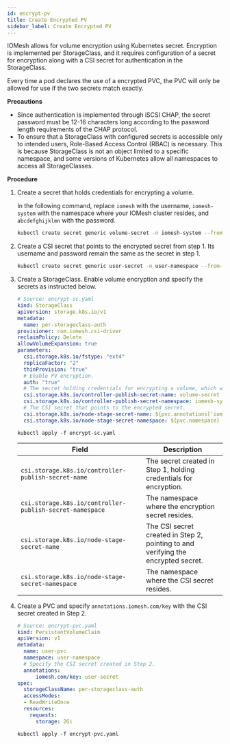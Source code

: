 ```yaml
---
id: encrypt-pv
title: Create Encrypted PV  
sidebar_label: Create Encrypted PV  
---
```


IOMesh allows for volume encryption using Kubernetes secret. Encryption is implemented per StorageClass, and it requires configuration of a secret for encryption along with a CSI secret for authentication in the StorageClass. 

Every time a pod declares the use of a encrypted PVC, the PVC will only be allowed for use if the two secrets match exactly.

**Precautions**
- Since authentication is implemented through iSCSI CHAP, the secret password must be 12-16 characters long according to the password length requirements of the CHAP protocol.
- To ensure that a StorageClass with configured secrets is accessible only to intended users, Role-Based Access Control (RBAC) is necessary. This is because StorageClass is not an object limited to a specific namespace, and some versions of Kubernetes allow all namespaces to access all StorageClasses.

**Procedure**
1. Create a secret that holds credentials for encrypting a volume. 

    In the following command, replace `iomesh` with the username, `iomesh-system` with the namespace where your IOMesh cluster resides, and `abcdefghijklmn` with the password.

    ```bash
    kubectl create secret generic volume-secret -n iomesh-system --from-literal=username=iomesh --from-literal=password=abcdefghijklmn
    ```
1. Create a CSI secret that points to the encrypted secret from step 1. Its username and password remain the same as the secret in step 1.

    ```bash
    kubectl create secret generic user-secret -n user-namespace --from-literal=username=iomesh --from-literal=password=abcdefghijklmn
    ```
2. Create a StorageClass. Enable volume encryption and specify the secrets as instructed below.
    ```yaml
    # Source: encrypt-sc.yaml
    kind: StorageClass
    apiVersion: storage.k8s.io/v1
    metadata:
      name: per-storageclass-auth
    provisioner: com.iomesh.csi-driver 
    reclaimPolicy: Delete
    allowVolumeExpansion: true
    parameters:
      csi.storage.k8s.io/fstype: "ext4"
      replicaFactor: "2"
      thinProvision: "true"
      # Enable PV encryption.
      auth: "true" 
      # The secret holding credentials for encrypting a volume, which will be fetched by the CSI reading in the `annotations` field of the PVC.
      csi.storage.k8s.io/controller-publish-secret-name: volume-secret 
      csi.storage.k8s.io/controller-publish-secret-namespace: iomesh-system
      # The CSI secret that points to the encrypted secret.
      csi.storage.k8s.io/node-stage-secret-name: ${pvc.annotations['iomesh.com/key']}
      csi.storage.k8s.io/node-stage-secret-namespace: ${pvc.namespace}
    ```
    ```shell
    kubectl apply -f encrypt-sc.yaml
    ```
    |Field|Description|
    |---|---|
    |`csi.storage.k8s.io/controller-publish-secret-name`| The secret created in Step 1, holding credentials for encryption.|
    |`csi.storage.k8s.io/controller-publish-secret-namespace`|The namespace where the encryption secret resides.|
    |`csi.storage.k8s.io/node-stage-secret-name`|The CSI secret created in Step 2, pointing to and verifying the encrypted secret. |
    |`csi.storage.k8s.io/node-stage-secret-namespace`|The namespace where the CSI secret resides.|

3. Create a PVC and specify `annotations.iomesh.com/key` with the CSI secret created in Step 2.
    ```yaml
    # Source: encrypt-pvc.yaml
    kind: PersistentVolumeClaim
    apiVersion: v1
    metadata:
      name: user-pvc
      namespace: user-namespace
      # Specify the CSI secret created in Step 2.
      annotations:
          iomesh.com/key: user-secret
    spec:
      storageClassName: per-storageclass-auth
      accessModes:
      - ReadWriteOnce
      resources:
        requests:
          storage: 2Gi
    ```
    ```shell
    kubectl apply -f encrypt-pvc.yaml
    ```